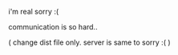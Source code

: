 i'm real sorry :(

communication is so hard..

( change dist file only. server is same to sorry :( )
